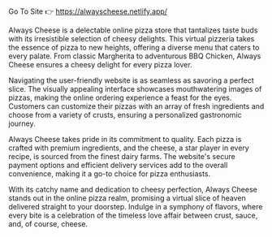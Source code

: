 Go To Site 👉 https://alwayscheese.netlify.app/

Always Cheese is a delectable online pizza store that tantalizes taste buds with its irresistible selection of cheesy delights. This virtual pizzeria takes the essence of pizza to new heights, offering a diverse menu that caters to every palate. From classic Margherita to adventurous BBQ Chicken, Always Cheese ensures a cheesy delight for every pizza lover.

Navigating the user-friendly website is as seamless as savoring a perfect slice. The visually appealing interface showcases mouthwatering images of pizzas, making the online ordering experience a feast for the eyes. Customers can customize their pizzas with an array of fresh ingredients and choose from a variety of crusts, ensuring a personalized gastronomic journey.

Always Cheese takes pride in its commitment to quality. Each pizza is crafted with premium ingredients, and the cheese, a star player in every recipe, is sourced from the finest dairy farms. The website's secure payment options and efficient delivery services add to the overall convenience, making it a go-to choice for pizza enthusiasts.

With its catchy name and dedication to cheesy perfection, Always Cheese stands out in the online pizza realm, promising a virtual slice of heaven delivered straight to your doorstep. Indulge in a symphony of flavors, where every bite is a celebration of the timeless love affair between crust, sauce, and, of course, cheese.
